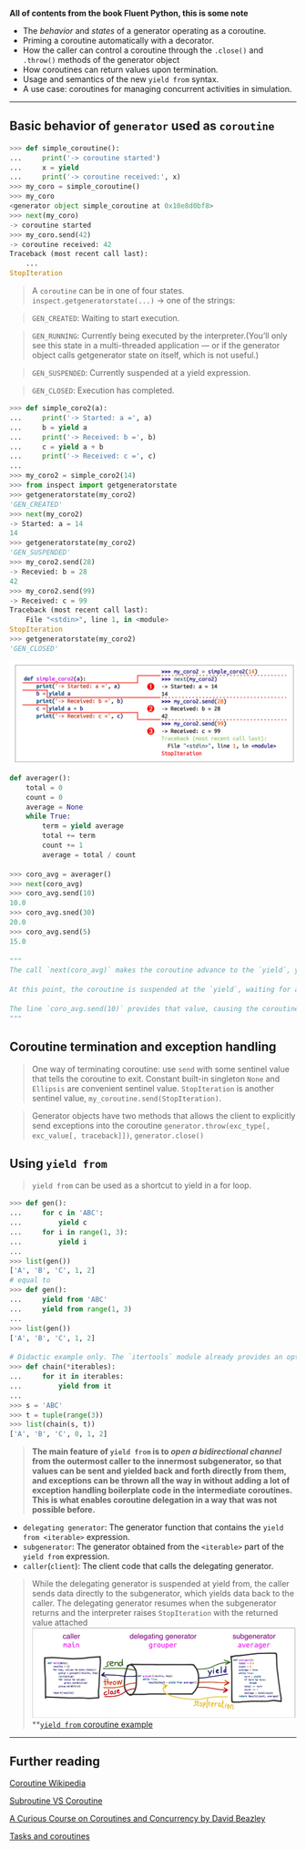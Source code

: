 **All of contents from the book Fluent Python, this is some note**

- The *behavior* and *states* of a generator operating as a coroutine.
- Priming a coroutine automatically with a decorator.
- How the caller can control a coroutine through the `.close()` and `.throw()` methods of the generator object
- How coroutines can return values upon termination.
- Usage and semantics of the new `yield from` syntax.
- A use case: coroutines for managing concurrent activities in simulation.
---
## Basic behavior of `generator` used as `coroutine`

```python
>>> def simple_coroutine():
...     print('-> coroutine started')
...     x = yield
...     print('-> coroutine received:', x)
>>> my_coro = simple_coroutine()
>>> my_coro
<generator object simple_coroutine at 0x10e8d0bf8>
>>> next(my_coro)
-> coroutine started
>>> my_coro.send(42)
-> coroutine received: 42
Traceback (most recent call last):
    ...
StopIteration
``` 

> A `coroutine` can be in one of four states. `inspect.getgeneratorstate(...)` -> one of the strings:

> `GEN_CREATED`: Waiting to start execution.

> `GEN_RUNNING`: Currently being executed by the interpreter.(You’ll only see this state in a multi-threaded application — or if the generator object calls getgenerator state on itself, which is not useful.)

> `GEN_SUSPENDED`: Currently suspended at a yield expression.

> `GEN_CLOSED`: Execution has completed.


```python
>>> def simple_coro2(a):
...     print('-> Started: a =', a)
...     b = yield a
...     print('-> Received: b =', b)
...     c = yield a + b
...     print('-> Received: c =', c)
...
>>> my_coro2 = simple_coro2(14)
>>> from inspect import getgeneratorstate
>>> getgeneratorstate(my_coro2)
'GEN_CREATED'
>>> next(my_coro2)
-> Started: a = 14
14
>>> getgeneratorstate(my_coro2)
'GEN_SUSPENDED'
>>> my_coro2.send(28)
-> Recevied: b = 28
42
>>> my_coro2.send(99)
-> Received: c = 99
Traceback (most recent call last):
    File "<stdin>", line 1, in <module>
StopIteration
>>> getgeneratorstate(my_coro2)
'GEN_CLOSED'
```
![Show coroutine](figures/simple_coro2.png)

```python
def averager():
    total = 0
    count = 0
    average = None
    while True:
        term = yield average
        total += term
        count += 1
        average = total / count
        
>>> coro_avg = averager()
>>> next(coro_avg)
>>> coro_avg.send(10)
10.0
>>> coro_avg.sned(30)
20.0
>>> coro_avg.send(5)
15.0

"""
The call `next(coro_avg)` makes the coroutine advance to the `yield`, yielding the initial value for average which is None so it does not appear on the console.

At this point, the coroutine is suspended at the `yield`, waiting for a value to be sent.

The line `coro_avg.send(10)` provides that value, causing the coroutine to activate, assigning it to term, updating the total, count and average variables and then starting another iteration in the while loop, which yields the average and waits for another term.
"""
```

## Coroutine termination and exception handling
> One way of terminating coroutine: use `send` with some sentinel value that tells the coroutine to exit.
> Constant built-in singleton `None` and `Ellipsis` are convenient sentinel value.
> `StopIteration` is another sentinel value, `my_coroutine.send(StopIteration)`.

> Generator objects have two methods that allows the client to explicitly send exceptions into the coroutine
> `generator.throw(exc_type[, exc_value[, traceback]])`, `generator.close()`

## Using `yield from`
> `yield from` can be used as a shortcut to yield in a for loop.

```python
>>> def gen():
...     for c in 'ABC':
...         yield c
...     for i in range(1, 3):
...         yield i
...
>>> list(gen())
['A', 'B', 'C', 1, 2]
# equal to
>>> def gen():
...     yield from 'ABC'
...     yield from range(1, 3)
...
>>> list(gen())
['A', 'B', 'C', 1, 2]

# Didactic example only. The `itertools` module already provides an optimized chain function written in C.
>>> def chain(*iterables):
...     for it in iterables:
...         yield from it
...
>>> s = 'ABC'
>>> t = tuple(range(3))
>>> list(chain(s, t))
['A', 'B', 'C', 0, 1, 2]
```
> **The main feature of `yield from` is to _open a bidirectional channel_ from the outermost caller to the innermost subgenerator, so that values can be sent and yielded back and forth directly from them, and exceptions can be thrown all the way in without adding a lot of exception handling boilerplate code in the intermediate coroutines. This is what enables coroutine delegation in a way that was not possible before.**

- `delegating generator`: The generator function that contains the `yield from <iterable>` expression.
- `subgenerator`: The generator obtained from the `<iterable>` part of the `yield from` expression.
- `caller`(`client`): The client code that calls the delegating generator.
> While the delegating generator is suspended at yield from, the caller sends data directly to the subgenerator, which yields data back to the caller. The delegating generator resumes when the subgenerator returns and the interpreter raises `StopIteration` with the returned value attached
![Show yield from](figures/yield_from.png)
**[`yield from` coroutine example](coroutine_averager.py)
---

## Further reading
[Coroutine Wikipedia](https://zh.wikipedia.org/wiki/%E5%8D%8F%E7%A8%8B)

[Subroutine VS Coroutine](https://en.wikipedia.org/wiki/Coroutine#Comparison_with_subroutines)

[A Curious Course on Coroutines and Concurrency by David Beazley](http://www.dabeaz.com/coroutines/)

[Tasks and coroutines](https://docs.python.org/3/library/asyncio-task.html)
